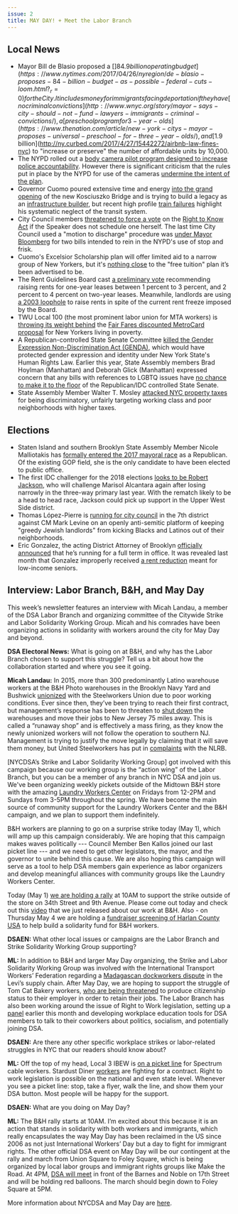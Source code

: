 ```yaml
---
issue: 2
title: MAY DAY! + Meet the Labor Branch
---
```


## Local News
* Mayor Bill de Blasio proposed a []$84.9 billion operating budget](https://www.nytimes.com/2017/04/26/nyregion/de-blasio-proposes-84-billion-budget-as-possible-federal-cuts-loom.html?_r=0) for the City. It includes money for immigrants facing deportation if they have [no criminal convictions](http://www.wnyc.org/story/mayor-says-city-should-not-fund-lawyers-immigrants-criminal-convictions/), a [preschool program for 3-year-olds](https://www.thenation.com/article/new-york-citys-mayor-proposes-universal-preschool-for-three-year-olds/), and [$1.9 billion](http://ny.curbed.com/2017/4/27/15442272/airbnb-law-fines-nyc) to "increase or preserve" the number of affordable units by 10,000.
* The NYPD rolled out a [body camera pilot program designed to increase police accountability](http://www.nydailynews.com/new-york/nypd-cops-equipped-body-cameras-hit-streets-article-1.3109441). However there is significant criticism that the rules put in place by the NYPD for use of the cameras [undermine the intent of the plan](http://www.politico.com/states/new-york/city-hall/story/2017/04/20/critics-say-nypd-rules-undermine-body-camera-program-111403).
* Governor Cuomo poured extensive time and energy [into the grand opening](http://nyc.streetsblog.org/2017/04/28/cuomo-drives-old-timey-car-across-brand-new-bridge-while-sticking-nyers-with-old-timey-transit-system/) of the new Kosciuszko Bridge and is trying to build a legacy as an [infrastructure builder](https://www.nytimes.com/2017/04/27/nyregion/3-new-bridges-rise-in-new-york-with-looks-that-could-stop-traffic.html), but recent high profile [train failures](http://www.nydailynews.com/new-york/subway-commuters-rail-mta-rush-hour-snafu-cripples-service-article-1.3085369) highlight his systematic neglect of the transit system.
* City Council members [threatened to force a vote](http://www.nydailynews.com/news/politics/council-members-vow-force-vote-act-article-1.3100621) on the [Right to Know Act](http://changethenypd.org/RightToKnowAct) if the Speaker does not schedule one herself. The last time City Council used a "motion to discharge" procedure was [under Mayor Bloomberg](http://www.nydailynews.com/new-york/city-council-set-pass-2-bills-rein-nypd-stop-frisk-article-1.1383730) for two bills intended to rein in the NYPD's use of stop and frisk.
* Cuomo's Excelsior Scholarship plan will offer limited aid to a narrow group of New Yorkers, but it's [nothing close](https://www.jacobinmag.com/2017/04/andrew-cuomo-free-college-bernie-sanders-tuition-new-york/) to the "free tuition" plan it’s been advertised to be.
* The Rent Guidelines Board cast [a preliminary vote](https://www.dnainfo.com/new-york/20170426/east-village/rent-stabilized-units-price-hikes) recommending raising rents for one-year leases between 1 percent to 3 percent, and 2 percent to 4 percent on two-year leases. Meanwhile, landlords are using [a 2003 loophole](https://www.propublica.org/article/new-york-landlords-exploit-loophole-to-hike-rents-despite-freeze) to raise rents in spite of the current rent freeze imposed by the Board.
* TWU Local 100 (the most prominent labor union for MTA workers) is [throwing its weight behind](http://www.nydailynews.com/new-york/transit-union-boss-backs-cheaper-metrocard-fares-poor-article-1.3097061) the [Fair Fares discounted MetroCard proposal](http://gothamist.com/2017/04/25/half_price_metrocards.php) for New Yorkers living in poverty.
* A Republican-controlled State Senate Committee [killed the Gender Expression Non-Discrimination Act (GENDA)](http://gothamist.com/2017/04/25/genda_fails.php), which would have protected gender expression and identity under New York State's Human Rights Law. Earlier this year, State Assembly members Brad Hoylman (Manhattan) and Deborah Glick (Manhattan) expressed concern that any bills with references to LGBTQ issues have [no chance to make it to the floor](http://thealt.com/2017/02/27/state-legislature-paralyzed-lgbt-issues-trump-moves-protections/) of the Republican/IDC controlled State Senate.
* State Assembly Member Walter T. Mosley [attacked NYC property taxes](http://www.kingscountypolitics.com/brooklyn-lawmakers-move-april-25-2017/) for being discriminatory, unfairly targeting working class and poor neighborhoods with higher taxes.

## Elections
* Staten Island and southern Brooklyn State Assembly Member Nicole Malliotakis has [formally entered the 2017 mayoral race](https://www.nytimes.com/2017/04/25/nyregion/nicole-malliotakis-seeks-republican-nomination-for-new-york-mayor.html) as a Republican. Of the existing GOP field, she is the only candidate to have been elected to public office.
* The first IDC challenger for the 2018 elections [looks to be Robert Jackson](http://blog.timesunion.com/capitol/archives/274327/first-idc-challenger-robert-jackson-forms-senate-campaign-committee/), who will challenge Marisol Alcantara again after losing narrowly in the three-way primary last year. With the rematch likely to be a head to head race, Jackson could pick up support in the Upper West Side district.
* Thomas López-Pierre is [running for city council](http://forward.com/fast-forward/369815/greedy-jewish-landlords-are-problem-new-york-council-candidate/) in the 7th district against CM Mark Levine on an openly anti-semitic platform of keeping "greedy Jewish landlords" from kicking Blacks and Latinos out of their neighborhoods.
* Eric Gonzalez, the acting District Attorney of Brooklyn [officially announced](https://www.dnainfo.com/new-york/20170426/bed-stuy/eric-gonzales-da-campaign-ken-thompson) that he’s running for a full term in office. It was revealed last month that Gonzalez improperly received [a rent reduction](http://www.nydailynews.com/new-york/brooklyn/brooklyn-da-rent-break-meant-low-income-seniors-article-1.3014629) meant for low-income seniors.

## Interview: Labor Branch, B&H, and May Day
This week’s newsletter features an interview with Micah Landau, a member of the DSA Labor Branch and organizing committee of the Citywide Strike and Labor Solidarity Working Group. Micah and his comrades have been organizing actions in solidarity with workers around the city for May Day and beyond.

**DSA Electoral News:** What is going on at B&H, and why has the Labor Branch chosen to support this struggle? Tell us a bit about how the collaboration started and where you see it going.

**Micah Landau:** In 2015, more than 300 predominantly Latino warehouse workers at the B&H Photo warehouses in the Brooklyn Navy Yard and Bushwick [unionized](https://www.nytimes.com/2015/10/14/nyregion/workers-at-bh-photo-video-citing-hazards-move-to-unionize.html?_r=0) with the Steelworkers Union due to poor working conditions. Ever since then, they’ve been trying to reach their first contract, but management’s response has been to threaten to [shut down](http://forward.com/news/359927/bh-photo-closing-brooklyn-warehouses-where-workers-unionized/) the warehouses and move their jobs to New Jersey 75 miles away. This is called a “runaway shop” and is effectively a mass firing, as they know the newly unionized workers will not follow the operation to southern NJ. Management is trying to justify the move legally by claiming that it will save them money, but United Steelworkers has put in [complaints](https://www.dnainfo.com/new-york/20170213/navy-yard/bh-photo-moving-warehouse-navy-yard-union-labor-complaint) with the NLRB.

[NYCDSA’s Strike and Labor Solidarity Working Group] got involved with this campaign because our working group is the “action wing” of the Labor Branch, but you can be a member of any branch in NYC DSA and join us.  We've been organizing weekly pickets outside of the Midtown B&H store with the amazing [Laundry Workers Center](http://laundryworkerscenter.org/) on Fridays from 12-2PM and Sundays from 3-5PM throughout the spring. We have become the main source of community support for the Laundry Workers Center and the B&H campaign, and we plan to support them indefinitely.

B&H workers are planning to go on a surprise strike today (May 1), which will amp up this campaign considerably. We are hoping that this campaign makes waves politically --- Council Member Ben Kallos joined our last picket line --- and we need to get other legislators, the mayor, and the governor to unite behind this cause. We are also hoping this campaign will serve as a tool to help DSA members gain experience as labor organizers and develop meaningful alliances with community groups like the Laundry Workers Center.

Today (May 1) [we are holding a rally](https://www.facebook.com/events/1933460510218834/) at 10AM to support the strike outside of the store on 34th Street and 9th Avenue. Please come out today and check out this [video](https://www.facebook.com/nycdsa/videos/vb.1709623922584372/1897973453749417/?type=3&theater) that we just released about our work at B&H. Also - on Thursday May 4 we are holding a [fundraiser screening of Harlan County USA](https://www.facebook.com/events/1282439845202733/) to help build a solidarity fund for B&H workers.

**DSAEN:** What other local issues or campaigns are the Labor Branch and Strike Solidarity Working Group supporting?

**ML:** In addition to B&H and larger May Day organizing, the Strike and Labor Solidarity Working Group was involved with the International Transport Workers’ Federation regarding a [Madagascan dockworkers dispute](http://www.itfglobal.org/en/news-events/press-releases/2017/april/levis-drawn-into-growing-madagascan-dockworkers-dispute/) in the Levi’s supply chain. After May Day, we are hoping to support the struggle of Tom Cat Bakery workers, [who are being threatened](http://ny.eater.com/2017/4/20/15373714/day-without-bread-tom-cat-bakery-nyc-protest) to produce citizenship status to their employer in order to retain their jobs. The Labor Branch has also been working around the issue of Right to Work legislation, setting up a [panel](https://www.facebook.com/events/402968976744142/) earlier this month and developing workplace education tools for DSA members to talk to their coworkers about politics, socialism, and potentially joining DSA.

**DSAEN:** Are there any other specific workplace strikes or labor-related struggles in NYC that our readers should know about?

**ML:** Off the top of my head, Local 3 IBEW is [on a picket line](http://www.nycclc.org/news/2017-04/ibew-local-3-spectrumtime-warner-workers-remain-strike) for Spectrum cable workers. Stardust Diner [workers](http://www.stardustfamilyunited.com/sfu) are fighting for a contract. Right to work legislation is possible on the national and even state level. Whenever you see a picket line: stop, take a flyer, walk the line, and show them your DSA button. Most people will be happy for the support.

**DSAEN:** What are you doing on May Day?

**ML:** The B&H rally starts at 10AM. I’m excited about this because it is an action that stands in solidarity with both workers and immigrants, which really encapsulates the way May Day has been reclaimed in the US since 2006 as not just International Workers’ Day but a day to fight for immigrant rights. The other official DSA event on May Day will be our contingent at the rally and march from Union Square to Foley Square, which is being organized by local labor groups and immigrant rights groups like Make the Road. At 4PM, [DSA will meet](https://www.facebook.com/events/2364662270426011/) in front of the Barnes and Noble on 17th Street and will be holding red balloons. The march should begin down to Foley Square at 5PM.

More information about NYCDSA and May Day are [here](http://dsa.nyc/mayday/).
